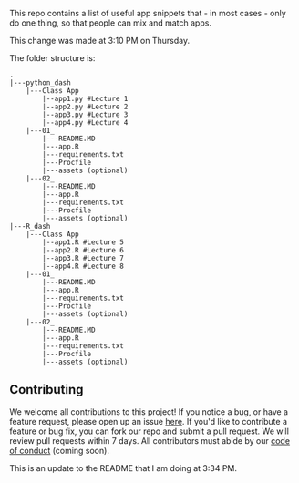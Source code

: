 This repo contains a list of useful app snippets that - in most cases - only do one thing, so that people can mix and match apps.

This change was made at 3:10 PM on Thursday.

The folder structure is:

```
.
|---python_dash
    |---Class App
        |--app1.py #Lecture 1
        |--app2.py #Lecture 2
        |--app3.py #Lecture 3
        |--app4.py #Lecture 4
    |---01_
        |---README.MD
        |---app.R
        |---requirements.txt
        |---Procfile
        |---assets (optional)
    |---02_
        |---README.MD
        |---app.R
        |---requirements.txt
        |---Procfile
        |---assets (optional)
|---R_dash
    |---Class App
        |--app1.R #Lecture 5
        |--app2.R #Lecture 6
        |--app3.R #Lecture 7
        |--app4.R #Lecture 8
    |---01_
        |---README.MD
        |---app.R
        |---requirements.txt
        |---Procfile
        |---assets (optional)
    |---02_
        |---README.MD
        |---app.R
        |---requirements.txt
        |---Procfile
        |---assets (optional)
```        
## Contributing

We welcome all contributions to this project! If you notice a bug, or have a feature request, please open up an issue [here](). If you'd like to contribute a feature or bug fix, you can fork our repo and submit a pull request. We will review pull requests within 7 days. All contributors must abide by our [code of conduct]() (coming soon).

This is an update to the README that I am doing at 3:34 PM.
